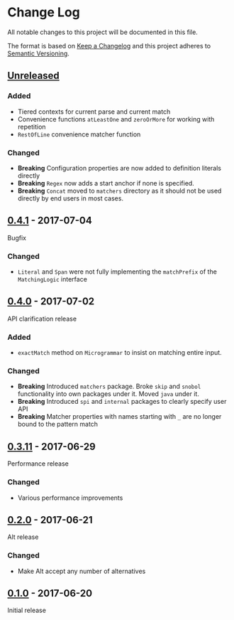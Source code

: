 # Change Log

All notable changes to this project will be documented in this file.

The format is based on [Keep a Changelog](http://keepachangelog.com/)
and this project adheres to [Semantic Versioning](http://semver.org/).

## [Unreleased]

[Unreleased]: https://github.com/atomist/microgrammar/compare/0.3.11...HEAD

### Added

-   Tiered contexts for current parse and current match
-   Convenience functions `atLeastOne` and `zeroOrMore` for working with repetition
-   `RestOfLine` convenience matcher function

### Changed

-   **Breaking** Configuration properties are now added to definition literals 
    directly
-   **Breaking** `Regex` now adds a start anchor if none is specified.
-   **Breaking** `Concat` moved to `matchers` directory as it should not be
used directly by end users in most cases.


## [0.4.1] - 2017-07-04

[0.4.1]: https://github.com/atomist/microgrammar/compare/0.4.0...0.4.1

Bugfix

### Changed

- `Literal` and `Span` were not fully implementing the `matchPrefix` of the 
  `MatchingLogic` interface

## [0.4.0] - 2017-07-02

[0.4.0]: https://github.com/atomist/microgrammar/compare/0.4.0...0.3.11

API clarification release

### Added

- `exactMatch` method on `Microgrammar` to insist on
matching entire input.

### Changed

- **Breaking** Introduced `matchers` package. Broke `skip` and `snobol`
functionality into own packages under it. Moved `java` under it.
- **Breaking** Introduced `spi` and `internal` packages to clearly
specify user API
- **Breaking** Matcher properties with names starting with `_` are no longer bound to the
pattern match

## [0.3.11] - 2017-06-29

[0.3.11]: https://github.com/atomist/microgrammar/compare/0.3.10...0.3.11

Performance release

### Changed

-   Various performance improvements

## [0.2.0] - 2017-06-21

[0.2.0]: https://github.com/atomist/microgrammar/compare/0.1.0...0.2.0

Alt release

### Changed

-   Make Alt accept any number of alternatives

## [0.1.0] - 2017-06-20

[0.1.0]: https://github.com/atomist/microgrammar/tree/0.1.0

Initial release
